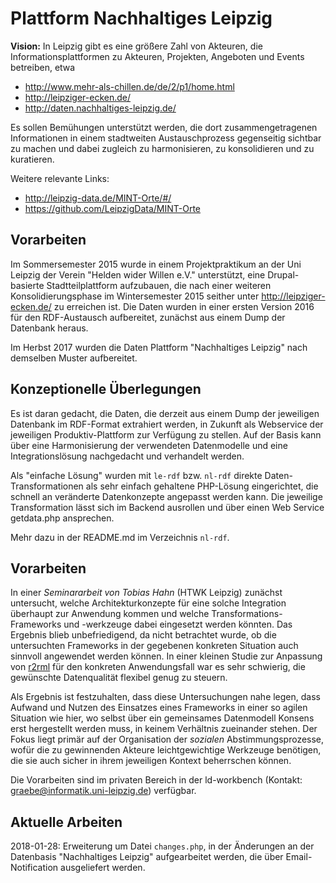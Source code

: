 # Plattform Nachhaltiges Leipzig 

**Vision:** In Leipzig gibt es eine größere Zahl von Akteuren, die
Informationsplattformen zu Akteuren, Projekten, Angeboten und Events betreiben,
etwa

- http://www.mehr-als-chillen.de/de/2/p1/home.html
- http://leipziger-ecken.de/
- http://daten.nachhaltiges-leipzig.de/

Es sollen Bemühungen unterstützt werden, die dort zusammengetragenen
Informationen in einem stadtweiten Austauschprozess gegenseitig sichtbar zu
machen und dabei zugleich zu harmonisieren, zu konsolidieren und zu
kuratieren. 

Weitere relevante Links:

- http://leipzig-data.de/MINT-Orte/#/
- https://github.com/LeipzigData/MINT-Orte

## Vorarbeiten 

Im Sommersemester 2015 wurde in einem Projektpraktikum an der Uni Leipzig der
Verein "Helden wider Willen e.V." unterstützt, eine Drupal-basierte
Stadtteilplattform aufzubauen, die nach einer weiteren Konsolidierungsphase im
Wintersemester 2015 seither unter http://leipziger-ecken.de/ zu erreichen ist.
Die Daten wurden in einer ersten Version 2016 für den RDF-Austausch
aufbereitet, zunächst aus einem Dump der Datenbank heraus.

Im Herbst 2017 wurden die Daten Plattform "Nachhaltiges Leipzig" nach demselben
Muster aufbereitet.

## Konzeptionelle Überlegungen 

Es ist daran gedacht, die Daten, die derzeit aus einem Dump der jeweiligen
Datenbank im RDF-Format extrahiert werden, in Zukunft als Webservice der
jeweiligen Produktiv-Plattform zur Verfügung zu stellen.  Auf der Basis kann
über eine Harmonisierung der verwendeten Datenmodelle und eine
Integrationslösung nachgedacht und verhandelt werden.

Als "einfache Lösung" wurden mit `le-rdf` bzw. `nl-rdf` direkte
Daten-Transformationen als sehr einfach gehaltene PHP-Lösung eingerichtet, die
schnell an veränderte Datenkonzepte angepasst werden kann. Die jeweilige
Transformation lässt sich im Backend ausrollen und über einen Web Service
getdata.php ansprechen.

Mehr dazu in der README.md im Verzeichnis `nl-rdf`.

## Vorarbeiten

In einer *Seminararbeit von Tobias Hahn* (HTWK Leipzig) zunächst untersucht,
welche Architekturkonzepte für eine solche Integration überhaupt zur Anwendung
kommen und welche Transformations-Frameworks und -werkzeuge dabei eingesetzt
werden könnten.  Das Ergebnis blieb unbefriedigend, da nicht betrachtet wurde,
ob die untersuchten Frameworks in der gegebenen konkreten Situation auch
sinnvoll angewendet werden können. In einer kleinen Studie zur Anpassung von
[r2rml](https://github.com/nkons/r2rml-parser) für den konkreten Anwendungsfall
war es sehr schwierig, die gewünschte Datenqualität flexibel genug zu steuern.

Als Ergebnis ist festzuhalten, dass diese Untersuchungen nahe legen, dass
Aufwand und Nutzen des Einsatzes eines Frameworks in einer so agilen Situation
wie hier, wo selbst über ein gemeinsames Datenmodell Konsens erst hergestellt
werden muss, in keinem Verhältnis zueinander stehen. Der Fokus liegt primär auf
der Organisation der *sozialen* Abstimmungsprozesse, wofür die zu gewinnenden
Akteure leichtgewichtige Werkzeuge benötigen, die sie auch sicher in ihrem
jeweiligen Kontext beherrschen können. 

Die Vorarbeiten sind im privaten Bereich in der ld-workbench (Kontakt:
graebe@informatik.uni-leipzig.de) verfügbar.

## Aktuelle Arbeiten

2018-01-28: Erweiterung um Datei `changes.php`, in der Änderungen an der
Datenbasis "Nachhaltiges Leipzig" aufgearbeitet werden, die über
Email-Notification ausgeliefert werden.
